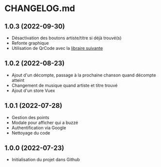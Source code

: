 # CHANGELOG.md

## 1.0.3 (2022-09-30)

- Désactivation des boutons artiste/titre si déjà trouvé(s)
- Refonte graphique
- Utilisation de QrCode avec la [libraire suivante](https://github.com/scopewu/qrcode.vue)

## 1.0.2 (2022-08-23)

- Ajout d'un décompte, passage à la prochaine chanson quand décompte atteint
- Changement de musique quand artiste et titre trouvé
- Ajout d'un store Vuex

## 1.0.1 (2022-07-28)

- Gestion des points
- Modale pour afficher qui a buzzé
- Authentification via Google
- Nettoyage du code

## 1.0.0 (2022-07-23)

- Initialisation du projet dans Github